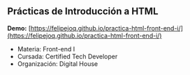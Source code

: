 ## Prácticas de Introducción a HTML

**Demo:** [https://felipejoq.github.io/practica-html-front-end-i/](https://felipejoq.github.io/practica-html-front-end-i/)

- Materia: Front-end I
- Cursada: Certified Tech Developer
- Organización: Digital House

